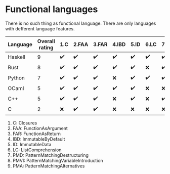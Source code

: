 # Functional languages

There is no such thing as functional language.
There are only languages with defferent language features.

| Language | Overall rating | 1.C | 2.FAA | 3.FAR | 4.IBD | 5.ID | 6.LC | 7.PMD | 8.PMVI | 9.PMA |
|---|---|---|---|---|---|---|---|---|---|---|
| Haskell | 9 | :heavy_check_mark: | :heavy_check_mark: | :heavy_check_mark: | :heavy_check_mark: | :heavy_check_mark: | :heavy_check_mark: | :heavy_check_mark: | :heavy_check_mark: | :heavy_check_mark: |
| Rust | 8 | :heavy_check_mark: | :heavy_check_mark: | :heavy_check_mark: | :heavy_check_mark: | :heavy_check_mark: | :x: | :heavy_check_mark: | :heavy_check_mark: | :heavy_check_mark: |
| Python | 7 | :heavy_check_mark: | :heavy_check_mark: | :heavy_check_mark: | :x: | :heavy_check_mark: | :heavy_check_mark: | :heavy_check_mark: | :heavy_check_mark: | :x: |
| OCaml | 5 | :heavy_check_mark: | :heavy_check_mark: | :heavy_check_mark: | :heavy_check_mark: | :heavy_check_mark: | :x: | :x: | :x: | :x: |
| C++ | 5 | :heavy_check_mark: | :heavy_check_mark: | :heavy_check_mark: | :x: | :heavy_check_mark: | :x: | :heavy_check_mark: | :x: | :x: |
| C | 2 | :x: | :heavy_check_mark: | :heavy_check_mark: | :x: | :x: | :x: | :x: | :x: | :x: |

1. C: Closures
2. FAA: FunctionAsArgument
3. FAR: FunctionAsReturn
4. IBD: ImmutableByDefault
5. ID: ImmutableData
6. LC: ListComprehension
7. PMD: PatternMatchingDestructuring
8. PMVI: PatternMatchingVariableIntroduction
9. PMA: PatternMatchingAlternatives

